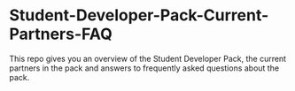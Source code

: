 # Student-Developer-Pack-Current-Partners-FAQ
This repo gives you an overview of the Student Developer Pack, the current partners in the pack and answers to frequently asked questions about the pack.
